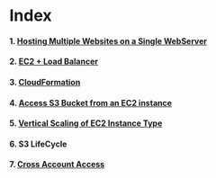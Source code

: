 # Index

#### 1. [Hosting Multiple Websites on a Single WebServer](/hostingMultipleWebsites/README.md)
#### 2. [EC2 + Load Balancer](/ec2LoadBalancer/README.md)
#### 3. [CloudFormation](/cloudFormation/README.md)
#### 4. [Access S3 Bucket from an EC2 instance](/accessS3FromEC2/README.md)
#### 5. [Vertical Scaling of EC2 Instance Type](/verticalScalingOfEC2Instance/README.md)
#### 6. S3 LifeCycle
#### 7. [Cross Account Access](/crossAccountAccess/README.md)
